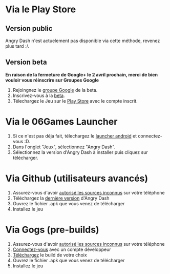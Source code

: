 <!-- TITLE: 1.1. Installation Android -->
<!-- SUBTITLE: Installation sur Android -->

# Via le Play Store
## Version public
Angry Dash n'est actuelement pas disponible via cette méthode, revenez plus tard  :/.

## Version beta
**En raison de la fermeture de Google+ le 2 avril prochain, merci de bien vouloir vous réinscrire sur Groupes Google**
1. Rejoingnez le [groupe Google](https://groups.google.com/forum/#!forum/angry-dash_beta-test) de la beta.
2. Inscrivez-vous à la [beta](https://play.google.com/apps/testing/com.fr_06Games.AngryDash).
3. Télechargez le Jeu sur le [Play Store](https://play.google.com/store/apps/details?id=com.fr_06Games.AngryDash) avec le compte inscrit.

# Via le 06Games Launcher
1. Si ce n'est pas déja fait, télechargez le [launcher android](https://06games.ddns.net/Projects/App/06Games%20Launcher/down.php) et connectez-vous :D.
2. Dans l'onglet "Jeux", sélectionnez "Angry Dash".
3. Sélectionnez la version d'Angry Dash à installer puis cliquez sur télécharger.

# Via Github (utilisateurs avancés)
1. Assurez-vous d'avoir [autorisé les sources inconnus](https://www.frandroid.com/comment-faire/lemultimedia/231266_autoriserlessourcesinconnues) sur votre téléphone
2. Téléchargez la [dernière version](https://github.com/06-Games/Angry-Dash/releases/latest) d'Angry Dash
3. Ouvrez le fichier .apk que vous venez de télécharger
4. Installez le jeu

# Via Gogs (pre-builds)
1. Assurez-vous d'avoir [autorisé les sources inconnus](https://www.frandroid.com/comment-faire/lemultimedia/231266_autoriserlessourcesinconnues) sur votre téléphone
2. [Connectez-vous](https://06games.ddns.net:8888/user/login) avec un compte développeur
3. [Téléchargez](https://06games.ddns.net:8888/06Games/Angry_Dash/releases) le build de votre choix
4. Ouvrez le fichier .apk que vous venez de télécharger
5. Installez le jeu